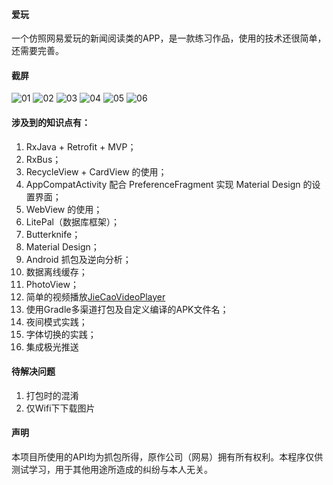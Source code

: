 
#### 爱玩
一个仿照网易爱玩的新闻阅读类的APP，是一款练习作品，使用的技术还很简单，还需要完善。

#### 截屏
![01](http://github.com/Dramadream/IPlay/raw/master/screenshort/01.png)
![02](http://github.com/Dramadream/IPlay/raw/master/screenshort/02.png)
![03](http://github.com/Dramadream/IPlay/raw/master/screenshort/03.png)
![04](http://github.com/Dramadream/IPlay/raw/master/screenshort/04.png)
![05](http://github.com/Dramadream/IPlay/raw/master/screenshort/05.png)
![06](http://github.com/Dramadream/IPlay/raw/master/screenshort/06.png)


#### 涉及到的知识点有：

1. RxJava + Retrofit + MVP；
2. RxBus；
3. RecycleView + CardView 的使用；
4. AppCompatActivity 配合 PreferenceFragment 实现 Material Design 的设置界面；
5. WebView 的使用；
6. LitePal（数据库框架）；
7. Butterknife；
8. Material Design；
9. Android 抓包及逆向分析；
10. 数据离线缓存；
11. PhotoView；
12. 简单的视频播放[JieCaoVideoPlayer](https://github.com/lipangit/JieCaoVideoPlayer)
13. 使用Gradle多渠道打包及自定义编译的APK文件名；
14. 夜间模式实践；
15. 字体切换的实践；
16. 集成极光推送 



#### 待解决问题

1. 打包时的混淆
2. 仅Wifi下下载图片



#### 声明

本项目所使用的API均为抓包所得，原作公司（网易）拥有所有权利。本程序仅供测试学习，用于其他用途所造成的纠纷与本人无关。